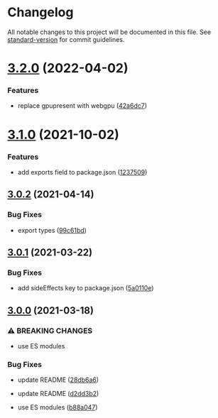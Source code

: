 # Changelog

All notable changes to this project will be documented in this file. See [standard-version](https://github.com/conventional-changelog/standard-version) for commit guidelines.

# [3.2.0](https://github.com/dmnsgn/canvas-context/compare/v3.1.0...v3.2.0) (2022-04-02)


### Features

* replace gpupresent with webgpu ([42a6dc7](https://github.com/dmnsgn/canvas-context/commit/42a6dc72a6e64801095eb92d846674aa29411e4e))



# [3.1.0](https://github.com/dmnsgn/canvas-context/compare/v3.0.2...v3.1.0) (2021-10-02)


### Features

* add exports field to package.json ([1237509](https://github.com/dmnsgn/canvas-context/commit/12375095edb87e72dcde45600652707ffcf4492a))



## [3.0.2](https://github.com/dmnsgn/canvas-context/compare/v3.0.1...v3.0.2) (2021-04-14)


### Bug Fixes

* export types ([99c61bd](https://github.com/dmnsgn/canvas-context/commit/99c61bdf267b01410fd449f10c68b69196b412ed))



## [3.0.1](https://github.com/dmnsgn/canvas-context/compare/v3.0.0...v3.0.1) (2021-03-22)


### Bug Fixes

* add sideEffects key to package.json ([5a0110e](https://github.com/dmnsgn/canvas-context/commit/5a0110ed66fa12ccd9b1961e6b0a185dd26b1b6e))



## [3.0.0](https://github.com/dmnsgn/canvas-context/compare/v2.0.0...v3.0.0) (2021-03-18)


### ⚠ BREAKING CHANGES

* use ES modules

### Bug Fixes

* update README ([28db6a6](https://github.com/dmnsgn/canvas-context/commit/28db6a692311a097934191cd3d12f781fc393a64))
* update README ([d2dd3b2](https://github.com/dmnsgn/canvas-context/commit/d2dd3b29e4973e79ec6c2a042d24a2f1dfe293d1))


* use ES modules ([b88a047](https://github.com/dmnsgn/canvas-context/commit/b88a047350c678c7536e096a91124da43a185a94))
